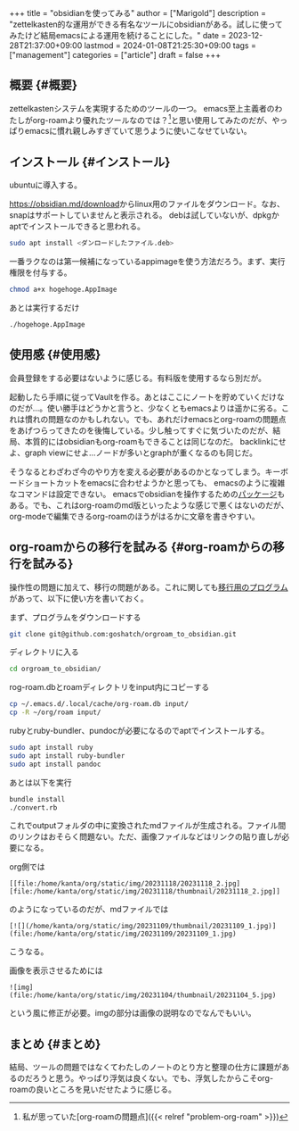 +++
title = "obsidianを使ってみる"
author = ["Marigold"]
description = "zettelkasten的な運用ができる有名なツールにobsidianがある。試しに使ってみたけど結局emacsによる運用を続けることにした。"
date = 2023-12-28T21:37:00+09:00
lastmod = 2024-01-08T21:25:30+09:00
tags = ["management"]
categories = ["article"]
draft = false
+++

## 概要 {#概要}

zettelkastenシステムを実現するためのツールの一つ。
emacs至上主義者のわたしがorg-roamより優れたツールなのでは？[^fn:1]と思い使用してみたのだが、やっぱりemacsに慣れ親しみすぎていて思うように使いこなせていない。


## インストール {#インストール}

ubuntuに導入する。

<https://obsidian.md/download>からlinux用のファイルをダウンロード。なお、snapはサポートしていませんと表示される。
debは試していないが、dpkgかaptでインストールできると思われる。

```bash
sudo apt install <ダンロードしたファイル.deb>
```

一番ラクなのは第一候補になっているappimageを使う方法だろう。まず、実行権限を付与する。

```bash
chmod a+x hogehoge.AppImage
```

あとは実行するだけ

```bash
./hogehoge.AppImage
```


## 使用感 {#使用感}

会員登録をする必要はないように感じる。有料版を使用するなら別だが。

起動したら手順に従ってVaultを作る。あとはここにノートを貯めていくだけなのだが...。使い勝手はどうかと言うと、少なくともemacsよりは遥かに劣る。これは慣れの問題なのかもしれない。でも、あれだけemacsとorg-roamの問題点をあげつらってきたのを後悔している。少し触ってすぐに気づいたのだが、結局、本質的にはobsidianもorg-roamもできることは同じなのだ。
backlinkにせよ、graph viewにせよ...ノードが多いとgraphが重くなるのも同じだ。

そうなるとわざわざ今のやり方を変える必要があるのかとなってしまう。キーボードショートカットをemacsに合わせようかと思っても、
emacsのように複雑なコマンドは設定できない。
emacsでobsidianを操作するための[パッケージ](https://github.com/licht1stein/obsidian.el)もある。でも、これはorg-roamのmd版といったような感じで悪くはないのだが、
org-modeで編集できるorg-roamのほうがはるかに文章を書きやすい。


## org-roamからの移行を試みる {#org-roamからの移行を試みる}

操作性の問題に加えて、移行の問題がある。これに関しても[移行用のプログラム](https://github.com/goshatch/orgroam_to_obsidian)があって、以下に使い方を書いておく。

まず、プログラムをダウンロードする

```bash
git clone git@github.com:goshatch/orgroam_to_obsidian.git
```

ディレクトリに入る

```bash
cd orgroam_to_obsidian/
```

rog-roam.dbとroamディレクトリをinput内にコピーする

```bash
cp ~/.emacs.d/.local/cache/org-roam.db input/
cp -R ~/org/roam input/
```

rubyとruby-bundler、pundocが必要になるのでaptでインストールする。

```bash
sudo apt install ruby
sudo apt install ruby-bundler
sudo apt install pandoc
```

あとは以下を実行

```bash
bundle install
./convert.rb
```

これでoutputフォルダの中に変換されたmdファイルが生成される。ファイル間のリンクはおそらく問題ない。ただ、画像ファイルなどはリンクの貼り直しが必要になる。

org側では

```text
[[file:/home/kanta/org/static/img/20231118/20231118_2.jpg][file:/home/kanta/org/static/img/20231118/thumbnail/20231118_2.jpg]]
```

のようになっているのだが、mdファイルでは

```text
[![](/home/kanta/org/static/img/20231109/thumbnail/20231109_1.jpg)](file:/home/kanta/org/static/img/20231109/20231109_1.jpg)
```

こうなる。

画像を表示させるためには

```text
![img](file:/home/kanta/org/static/img/20231104/thumbnail/20231104_5.jpg)
```

という風に修正が必要。imgの部分は画像の説明なのでなんでもいい。


## まとめ {#まとめ}

結局、ツールの問題ではなくてわたしのノートのとり方と整理の仕方に課題があるのだろうと思う。やっぱり浮気は良くない。でも、浮気したからこそorg-roamの良いところを見いだせたように感じる。

[^fn:1]: 私が思っていた[org-roamの問題点]({{< relref "problem-org-roam" >}})
